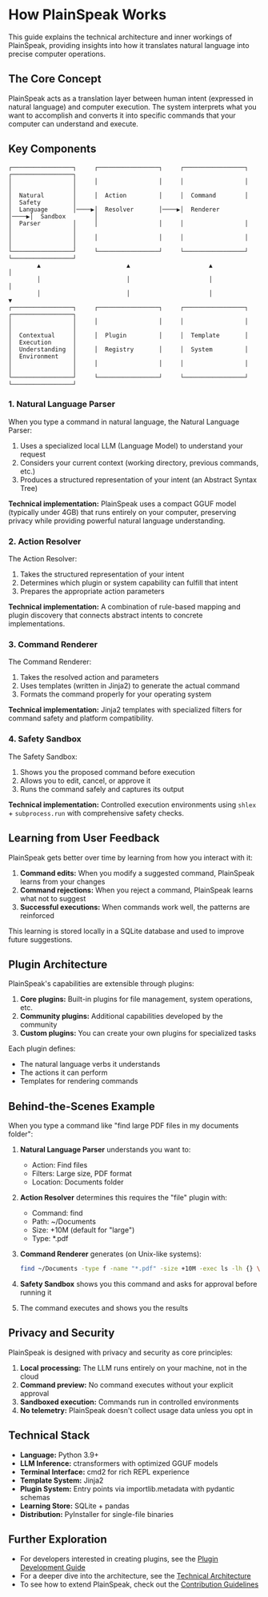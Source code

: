 # How PlainSpeak Works

This guide explains the technical architecture and inner workings of PlainSpeak, providing insights into how it translates natural language into precise computer operations.

## The Core Concept

PlainSpeak acts as a translation layer between human intent (expressed in natural language) and computer execution. The system interprets what you want to accomplish and converts it into specific commands that your computer can understand and execute.

## Key Components

```
┌─────────────────┐     ┌─────────────────┐     ┌─────────────────┐     ┌─────────────────┐
│                 │     │                 │     │                 │     │                 │
│  Natural        │     │  Action         │     │  Command        │     │  Safety         │
│  Language       │────▶│  Resolver       │────▶│  Renderer       │────▶│  Sandbox        │
│  Parser         │     │                 │     │                 │     │                 │
│                 │     │                 │     │                 │     │                 │
└─────────────────┘     └─────────────────┘     └─────────────────┘     └─────────────────┘
        ▲                        ▲                      ▲                       │
        │                        │                      │                       │
        │                        │                      │                       ▼
┌─────────────────┐     ┌─────────────────┐     ┌─────────────────┐     ┌─────────────────┐
│                 │     │                 │     │                 │     │                 │
│  Contextual     │     │  Plugin         │     │  Template       │     │  Execution      │
│  Understanding  │     │  Registry       │     │  System         │     │  Environment    │
│                 │     │                 │     │                 │     │                 │
└─────────────────┘     └─────────────────┘     └─────────────────┘     └─────────────────┘
```

### 1. Natural Language Parser

When you type a command in natural language, the Natural Language Parser:

1. Uses a specialized local LLM (Language Model) to understand your request
2. Considers your current context (working directory, previous commands, etc.)
3. Produces a structured representation of your intent (an Abstract Syntax Tree)

**Technical implementation:** PlainSpeak uses a compact GGUF model (typically under 4GB) that runs entirely on your computer, preserving privacy while providing powerful natural language understanding.

### 2. Action Resolver

The Action Resolver:

1. Takes the structured representation of your intent
2. Determines which plugin or system capability can fulfill that intent
3. Prepares the appropriate action parameters

**Technical implementation:** A combination of rule-based mapping and plugin discovery that connects abstract intents to concrete implementations.

### 3. Command Renderer

The Command Renderer:

1. Takes the resolved action and parameters
2. Uses templates (written in Jinja2) to generate the actual command
3. Formats the command properly for your operating system

**Technical implementation:** Jinja2 templates with specialized filters for command safety and platform compatibility.

### 4. Safety Sandbox

The Safety Sandbox:

1. Shows you the proposed command before execution
2. Allows you to edit, cancel, or approve it
3. Runs the command safely and captures its output

**Technical implementation:** Controlled execution environments using `shlex` + `subprocess.run` with comprehensive safety checks.

## Learning from User Feedback

PlainSpeak gets better over time by learning from how you interact with it:

1. **Command edits:** When you modify a suggested command, PlainSpeak learns from your changes
2. **Command rejections:** When you reject a command, PlainSpeak learns what not to suggest
3. **Successful executions:** When commands work well, the patterns are reinforced

This learning is stored locally in a SQLite database and used to improve future suggestions.

## Plugin Architecture

PlainSpeak's capabilities are extensible through plugins:

1. **Core plugins:** Built-in plugins for file management, system operations, etc.
2. **Community plugins:** Additional capabilities developed by the community
3. **Custom plugins:** You can create your own plugins for specialized tasks

Each plugin defines:
- The natural language verbs it understands
- The actions it can perform
- Templates for rendering commands

## Behind-the-Scenes Example

When you type a command like "find large PDF files in my documents folder":

1. **Natural Language Parser** understands you want to:
   - Action: Find files
   - Filters: Large size, PDF format
   - Location: Documents folder

2. **Action Resolver** determines this requires the "file" plugin with:
   - Command: find
   - Path: ~/Documents
   - Size: +10M (default for "large")
   - Type: *.pdf

3. **Command Renderer** generates (on Unix-like systems):
   ```bash
   find ~/Documents -type f -name "*.pdf" -size +10M -exec ls -lh {} \; | sort -rh
   ```

4. **Safety Sandbox** shows you this command and asks for approval before running it

5. The command executes and shows you the results

## Privacy and Security

PlainSpeak is designed with privacy and security as core principles:

1. **Local processing:** The LLM runs entirely on your machine, not in the cloud
2. **Command preview:** No command executes without your explicit approval
3. **Sandboxed execution:** Commands run in controlled environments
4. **No telemetry:** PlainSpeak doesn't collect usage data unless you opt in

## Technical Stack

- **Language:** Python 3.9+
- **LLM Inference:** ctransformers with optimized GGUF models
- **Terminal Interface:** cmd2 for rich REPL experience
- **Template System:** Jinja2
- **Plugin System:** Entry points via importlib.metadata with pydantic schemas
- **Learning Store:** SQLite + pandas
- **Distribution:** PyInstaller for single-file binaries

## Further Exploration

- For developers interested in creating plugins, see the [Plugin Development Guide](../../dev_docs/plugins/development.md)
- For a deeper dive into the architecture, see the [Technical Architecture](../../dev_docs/architecture/overview.md)
- To see how to extend PlainSpeak, check out the [Contribution Guidelines](../../dev_docs/contributing/guide.md) 